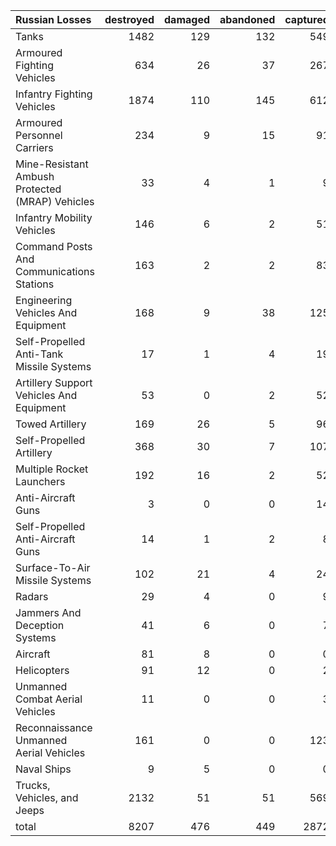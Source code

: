 | Russian Losses                                   |   destroyed |   damaged |   abandoned |   captured |   total |
|:-------------------------------------------------|------------:|----------:|------------:|-----------:|--------:|
| Tanks                                            |        1482 |       129 |         132 |        549 |    2292 |
| Armoured Fighting Vehicles                       |         634 |        26 |          37 |        267 |     964 |
| Infantry Fighting Vehicles                       |        1874 |       110 |         145 |        612 |    2741 |
| Armoured Personnel Carriers                      |         234 |         9 |          15 |         91 |     349 |
| Mine-Resistant Ambush Protected  (MRAP) Vehicles |          33 |         4 |           1 |          9 |      47 |
| Infantry Mobility Vehicles                       |         146 |         6 |           2 |         51 |     205 |
| Command Posts And Communications Stations        |         163 |         2 |           2 |         83 |     250 |
| Engineering Vehicles And Equipment               |         168 |         9 |          38 |        125 |     340 |
| Self-Propelled Anti-Tank Missile Systems         |          17 |         1 |           4 |         19 |      41 |
| Artillery Support Vehicles And Equipment         |          53 |         0 |           2 |         52 |     107 |
| Towed Artillery                                  |         169 |        26 |           5 |         96 |     296 |
| Self-Propelled Artillery                         |         368 |        30 |           7 |        107 |     512 |
| Multiple Rocket Launchers                        |         192 |        16 |           2 |         52 |     262 |
| Anti-Aircraft Guns                               |           3 |         0 |           0 |         14 |      17 |
| Self-Propelled Anti-Aircraft Guns                |          14 |         1 |           2 |          8 |      25 |
| Surface-To-Air Missile Systems                   |         102 |        21 |           4 |         24 |     151 |
| Radars                                           |          29 |         4 |           0 |          9 |      42 |
| Jammers And Deception Systems                    |          41 |         6 |           0 |          7 |      54 |
| Aircraft                                         |          81 |         8 |           0 |          0 |      89 |
| Helicopters                                      |          91 |        12 |           0 |          2 |     105 |
| Unmanned Combat Aerial Vehicles                  |          11 |         0 |           0 |          3 |      14 |
| Reconnaissance Unmanned Aerial Vehicles          |         161 |         0 |           0 |        123 |     284 |
| Naval Ships                                      |           9 |         5 |           0 |          0 |      14 |
| Trucks, Vehicles, and Jeeps                      |        2132 |        51 |          51 |        569 |    2803 |
| total                                            |        8207 |       476 |         449 |       2872 |   12004 |